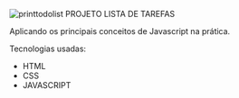 ![printtodolist](https://user-images.githubusercontent.com/87730446/153978845-4ac6bb2b-5f79-4afe-b15d-30e63165af3e.png)
PROJETO LISTA DE TAREFAS

Aplicando os principais conceitos de Javascript na prática.

Tecnologias usadas:

- HTML
- CSS
- JAVASCRIPT

